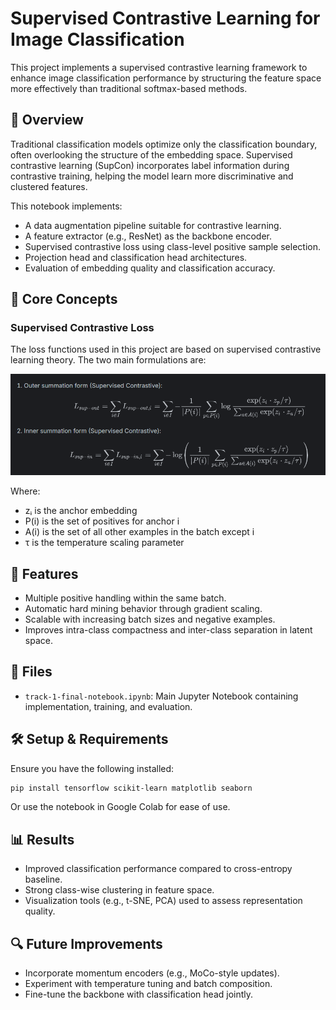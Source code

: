 # Supervised Contrastive Learning for Image Classification

This project implements a supervised contrastive learning framework to enhance image classification performance by structuring the feature space more effectively than traditional softmax-based methods.

## 📌 Overview

Traditional classification models optimize only the classification boundary, often overlooking the structure of the embedding space. Supervised contrastive learning (SupCon) incorporates label information during contrastive training, helping the model learn more discriminative and clustered features.

This notebook implements:

- A data augmentation pipeline suitable for contrastive learning.
- A feature extractor (e.g., ResNet) as the backbone encoder.
- Supervised contrastive loss using class-level positive sample selection.
- Projection head and classification head architectures.
- Evaluation of embedding quality and classification accuracy.

## 🧠 Core Concepts

### Supervised Contrastive Loss

The loss functions used in this project are based on supervised contrastive learning theory. The two main formulations are:

![Supervised Contrastive Loss Equations](equations.png)

Where:
- zᵢ is the anchor embedding  
- P(i) is the set of positives for anchor i  
- A(i) is the set of all other examples in the batch except i  
- τ is the temperature scaling parameter

## 🚀 Features

- Multiple positive handling within the same batch.
- Automatic hard mining behavior through gradient scaling.
- Scalable with increasing batch sizes and negative examples.
- Improves intra-class compactness and inter-class separation in latent space.

## 📁 Files

- `track-1-final-notebook.ipynb`: Main Jupyter Notebook containing implementation, training, and evaluation.

## 🛠️ Setup & Requirements

Ensure you have the following installed:

```bash
pip install tensorflow scikit-learn matplotlib seaborn
```

Or use the notebook in Google Colab for ease of use.

## 📊 Results

- Improved classification performance compared to cross-entropy baseline.
- Strong class-wise clustering in feature space.
- Visualization tools (e.g., t-SNE, PCA) used to assess representation quality.

## 🔍 Future Improvements

- Incorporate momentum encoders (e.g., MoCo-style updates).
- Experiment with temperature tuning and batch composition.
- Fine-tune the backbone with classification head jointly.
